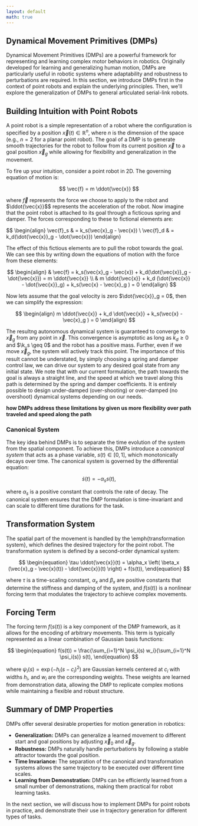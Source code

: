 ```yaml
---
layout: default
math: true
---
```


## Dynamical Movement Primitives (DMPs)

Dynamical Movement Primitives (DMPs) are a powerful framework for representing and 
learning complex motor behaviors in robotics. Originally developed for learning and 
generalizing human motion, DMPs are particularly useful in robotic systems where 
adaptability and robustness to perturbations are required. In this section, we introduce 
DMPs first in the context of point robots and explain the underlying principles. Then,
we'll explore the generalization of DMPs to general articulated serial-link robots.

## Building Intuition with Point Robots

A point robot is a simple representation of a robot where the configuration is specified 
by a position $\vec{x}(t) \in \mathbb{R}^n$, where $n$ is the dimension of the space 
(e.g., $n=2$ for a planar point robot). The goal of a DMP is to generate smooth trajectories 
for the robot to follow from its current position $\vec{x}$ to a goal position 
$\vec{x}_g$ while allowing for flexibility and generalization in the movement.

To fire up your intuition, consider a point robot in 2D. The governing equation of motion is:

$$
    \vec{f} = m \ddot{\vec{x}}
$$

where $\vec{f}$ represents the force we choose to apply to the robot and $\ddot{\vec{x}}$$
represents the acceleration of the robot. Now imagine that the point robot is attached to its goal through a
ficticous spring and damper. The forces corresponding to these to fictional elements are:

$$
\begin{align}
    \vec{f}_s & = k_s(\vec{x}_g - \vec{x}) \\
    \vec{f}_d & = k_d(\dot{\vec{x}}_g - \dot{\vec{x}})
\end{align}

The effect of this fictious elements are to pull the robot towards the goal. We can see this
by writing down the equations of motion with the force from these elements:

$$
\begin{align}
    & \vec{f} = k_s(\vec{x}_g - \vec{x}) +  k_d(\dot{\vec{x}}_g - \dot{\vec{x}}) = m \ddot{\vec{x}} \\
    & m \ddot{\vec{x}} + k_d (\dot{\vec{x}} - \dot{\vec{x}}_g) + k_s(\vec{x} - \vec{x}_g ) = 0
\end{align}
$$

Now lets assume that the goal velocity is zero $\dot{\vec{x}}_g = 0$, then we can simplify the expression:

$$
\begin{align}
    m \ddot{\vec{x}} + k_d \dot{\vec{x}} + k_s(\vec{x} - \vec{x}_g ) = 0
\end{align}
$$

The resultng autonomous dynamical system is guaranteed to converge to $\vec{x}_g$ from any point in $\vec{x}$.
This convergence is asymptotic as long as $k_d \geq 0$ and $\k_s \geq 0$ and the robot has a positive mass.
Further, even if we move $\vec{x}_g$, the system will actively track this point. The importance of this result
cannot be understated, by simply choosing a spring and damper control law, we can drive our system to any
desired goal state from any initial state. We note that with our current formulation, the path towards the goal
is always a straight line, and the speed at which we travel along this path is determined by the spring and
damper coefficients. It is entirely possible to design under-damped (over-shooting) or over-damped (no overshoot)
dynamical systems depending on our needs.

**how DMPs address these limitations by given us more flexibility over path traveled and speed along the path**


### Canonical System

The key idea behind DMPs is to separate the time evolution of the system from the 
spatial component. To achieve this, DMPs introduce a _canonical system_ that acts as 
a phase variable, $s(t) \in [0,1]$, which monotonically decays over time. The canonical 
system is governed by the differential equation:

$$
\begin{equation}
    \dot{s}(t) = -\alpha_s s(t),
\end{equation}
$$

where $\alpha_s$ is a positive constant that controls the rate of decay. The canonical 
system ensures that the DMP formulation is time-invariant and can scale to different time durations 
for the task.

## Transformation System

The spatial part of the movement is handled by the \emph{transformation system}, which 
defines the desired trajectory for the point robot. The transformation system is defined 
by a second-order dynamical system:

$$
\begin{equation}
    \tau \ddot{\vec{x}}(t) = \alpha_x \left( \beta_x (\vec{x}_g - \vec{x}(t)) - \dot{\vec{x}}(t) \right) + f(s(t)),
\end{equation}
$$

where $\tau$ is a time-scaling constant, $\alpha_x$ and $\beta_x$ are positive constants 
that determine the stiffness and damping of the system, and $f(s(t))$ is a nonlinear forcing 
term that modulates the trajectory to achieve complex movements.

## Forcing Term

The forcing term $f(s(t))$ is a key component of the DMP framework, as it allows for the 
encoding of arbitrary movements. This term is typically represented as a linear combination 
of Gaussian basis functions:

$$
\begin{equation}
    f(s(t)) = \frac{\sum_{i=1}^N \psi_i(s) w_i}{\sum_{i=1}^N \psi_i(s)} s(t),
\end{equation}
$$

where $\psi_i(s) = \exp(-h_i (s - c_i)^2)$ are Gaussian kernels centered at $c_i$ with 
widths $h_i$, and $w_i$ are the corresponding weights. These weights are learned from 
demonstration data, allowing the DMP to replicate complex motions while maintaining a 
flexible and robust structure.

## Summary of DMP Properties

DMPs offer several desirable properties for motion generation in robotics:

- **Generalization:** DMPs can generalize a learned movement to different start and goal positions by adjusting $\vec{x}_0$ and $\vec{x}_g$.
- **Robustness:** DMPs naturally handle perturbations by following a stable attractor towards the goal position.
- **Time Invariance:** The separation of the canonical and transformation systems allows the same trajectory to be executed over different time scales.
- **Learning from Demonstration:** DMPs can be efficiently learned from a small number of demonstrations, making them practical for robot learning tasks.


In the next section, we will discuss how to implement DMPs for point robots in practice, and demonstrate their use in trajectory generation for different types of tasks.
